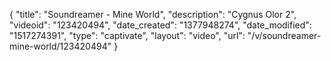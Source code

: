 {
    "title": "Soundreamer - Mine World",
    "description": "Cygnus Olor 2",
    "videoid": "123420494",
    "date_created": "1377948274",
    "date_modified": "1517274391",
    "type": "captivate",
    "layout": "video",
    "url": "\/v\/soundreamer-mine-world\/123420494"
}
